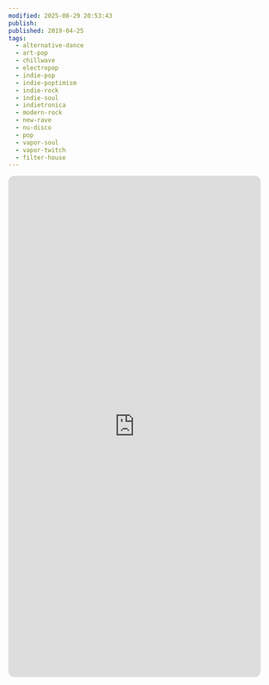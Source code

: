```yaml
---
modified: 2025-08-29 20:53:43
publish:
published: 2019-04-25
tags:
  - alternative-dance
  - art-pop
  - chillwave
  - electropop
  - indie-pop
  - indie-poptimism
  - indie-rock
  - indie-soul
  - indietronica
  - modern-rock
  - new-rave
  - nu-disco
  - pop
  - vapor-soul
  - vapor-twitch
  - filter-house
---
```

<iframe data-testid="embed-iframe" style="border-radius:12px" src="https://open.spotify.com/embed/playlist/2TkvSAzSx088wVvJZ6GmKj?utm_source=generator&theme=0" width="100%" height="1000" frameBorder="0" allowfullscreen="" allow="autoplay; clipboard-write; encrypted-media; fullscreen; picture-in-picture" loading="lazy"></iframe>

